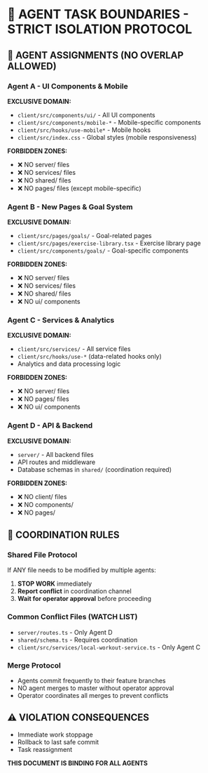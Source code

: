 # 🚨 AGENT TASK BOUNDARIES - STRICT ISOLATION PROTOCOL

## 🎯 AGENT ASSIGNMENTS (NO OVERLAP ALLOWED)

### **Agent A - UI Components & Mobile**
**EXCLUSIVE DOMAIN:**
- `client/src/components/ui/` - All UI components
- `client/src/components/mobile-*` - Mobile-specific components  
- `client/src/hooks/use-mobile*` - Mobile hooks
- `client/src/index.css` - Global styles (mobile responsiveness)

**FORBIDDEN ZONES:**
- ❌ NO server/ files
- ❌ NO services/ files
- ❌ NO shared/ files
- ❌ NO pages/ files (except mobile-specific)

### **Agent B - New Pages & Goal System**
**EXCLUSIVE DOMAIN:**
- `client/src/pages/goals/` - Goal-related pages
- `client/src/pages/exercise-library.tsx` - Exercise library page
- `client/src/components/goals/` - Goal-specific components

**FORBIDDEN ZONES:**
- ❌ NO server/ files
- ❌ NO services/ files  
- ❌ NO shared/ files
- ❌ NO ui/ components

### **Agent C - Services & Analytics**
**EXCLUSIVE DOMAIN:**
- `client/src/services/` - All service files
- `client/src/hooks/use-*` (data-related hooks only)
- Analytics and data processing logic

**FORBIDDEN ZONES:**
- ❌ NO server/ files
- ❌ NO pages/ files
- ❌ NO ui/ components

### **Agent D - API & Backend**
**EXCLUSIVE DOMAIN:**
- `server/` - All backend files
- API routes and middleware
- Database schemas in `shared/` (coordination required)

**FORBIDDEN ZONES:**
- ❌ NO client/ files
- ❌ NO components/
- ❌ NO pages/

## 🔄 COORDINATION RULES

### **Shared File Protocol**
If ANY file needs to be modified by multiple agents:
1. **STOP WORK** immediately
2. **Report conflict** in coordination channel
3. **Wait for operator approval** before proceeding

### **Common Conflict Files (WATCH LIST)**
- `server/routes.ts` - Only Agent D
- `shared/schema.ts` - Requires coordination
- `client/src/services/local-workout-service.ts` - Only Agent C

### **Merge Protocol**
- Agents commit frequently to their feature branches
- NO agent merges to master without operator approval
- Operator coordinates all merges to prevent conflicts

## ⚠️ VIOLATION CONSEQUENCES
- Immediate work stoppage
- Rollback to last safe commit
- Task reassignment

**THIS DOCUMENT IS BINDING FOR ALL AGENTS**